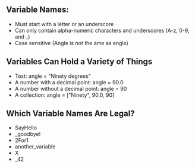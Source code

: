 
## Variable Names:
- Must start with a letter or an underscore
- Can only contain alpha-numeric characters and underscores (A-z, 0-9, and _)
- Case sensitive (Angle is _not_ the ame as angle)

## Variables Can Hold a Variety of Things
- Text: angle = "Ninety degrees"
- A number with a decimal point: angle = 90.0
- A number without a decimal point: angle = 90
- A collection: angle = ["Ninety", 90.0, 90]

## Which Variable Names Are Legal?
- SayHello
- _goodbye!
- 2For1
- another_variable
- X
- _42
